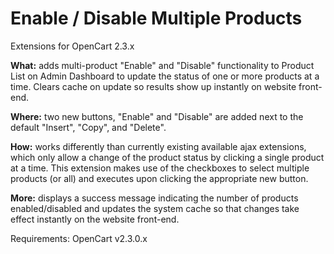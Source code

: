 # Enable / Disable Multiple Products
Extensions for OpenCart 2.3.x

**What:** adds multi-product "Enable" and "Disable" functionality to Product List on Admin Dashboard to update the status of one or more products at a time. Clears cache on update so results show up instantly on website front-end.

**Where:** two new buttons, "Enable" and "Disable" are added next to the default "Insert", "Copy", and "Delete".

**How:** works differently than currently existing available ajax extensions, which only allow a change of the product status by clicking a single product at a time. This extension makes use of the checkboxes to select multiple products (or all) and executes upon clicking the appropriate new button.

**More:** displays a success message indicating the number of products enabled/disabled and updates the system cache so that changes take effect instantly on the website front-end.

Requirements: OpenCart v2.3.0.x
